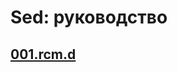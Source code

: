 # Sed: руководство

## [001.rcm.d](/REPOBARE/_repo/NBash/.arb/util/sed.ram/.grot/opus.d/one.d/.ins_dr/001.sed.d/res.md)